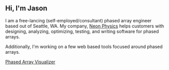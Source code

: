 ## Hi, I'm Jason

I am a free-lancing (self-employed/consultant) phased array engineer based out of Seattle, WA. My company, [Neon Physics](http://neonphysics.com) helps customers with designing, analyzing, optimizing, testing, and writing software for phased arrays.

Additionally, I'm working on a few web based tools focused around phased arrays.

[Phased Array Visualizer](https://jasondurbin.github.io/PhasedArrayVisualizer/)
